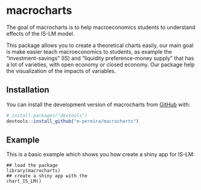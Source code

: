 
<!-- README.md is generated from README.Rmd. Please edit that file -->

# macrocharts

<!-- badges: start -->
<!-- badges: end -->

The goal of macrocharts is to help macroeconomics students to understand
effects of the IS-LM model.

This package allows you to create a theoretical charts easily, our main
goal is make easier teach macroeconomics to students, as example the
“investment-savings” (IS) and “liquidity preference-money supply” that
has a lot of varieties, with open economy or closed economy. Our package
help the visualization of the impacts of variables.

## Installation

You can install the development version of macrocharts from
[GitHub](https://github.com/) with:

``` r
# install.packages("devtools")
devtools::install_github("m-pereira/macrocharts")
```

## Example

This is a basic example which shows you how create a shiny app for
IS-LM:

``` example
## load the package
library(macrocharts)
## create a shiny app with the 
chart_IS_LM()
```

